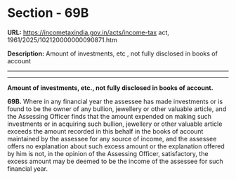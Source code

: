 # Section - 69B

**URL:** https://incometaxindia.gov.in/acts/income-tax act, 1961/2025/102120000000090871.htm

**Description:** Amount of investments, etc , not fully disclosed in books of account

---

****

**Amount of investments, etc., not fully disclosed in books of account.**

**69B.** Where in any financial year the assessee has made investments or is found to be the owner of any bullion, jewellery or other valuable article, and the Assessing Officer finds that the amount expended on making such investments or in acquiring such bullion, jewellery or other valuable article exceeds the amount recorded in this behalf in the books of account maintained by the assessee for any source of income, and the assessee offers no explanation about such excess amount or the explanation offered by him is not, in the opinion of the Assessing Officer, satisfactory, the excess amount may be deemed to be the income of the assessee for such financial year.